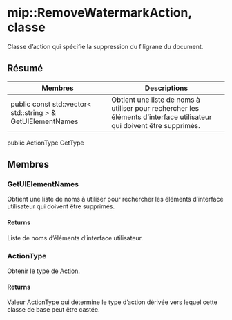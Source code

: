 # <a name="class-mipremovewatermarkaction"></a>mip::RemoveWatermarkAction, classe 
Classe d’action qui spécifie la suppression du filigrane du document.
## <a name="summary"></a>Résumé
 Membres                        | Descriptions                                
--------------------------------|---------------------------------------------
public const std::vector< std::string > & GetUIElementNames | Obtient une liste de noms à utiliser pour rechercher les éléments d’interface utilisateur qui doivent être supprimés.
public ActionType GetType
## <a name="members"></a>Membres
### <a name="getuielementnames"></a>GetUIElementNames
Obtient une liste de noms à utiliser pour rechercher les éléments d’interface utilisateur qui doivent être supprimés.
#### <a name="returns"></a>Returns
Liste de noms d’éléments d’interface utilisateur.
### <a name="actiontype"></a>ActionType
Obtenir le type de [Action](#classmip_1_1_action).
#### <a name="returns"></a>Returns
Valeur ActionType qui détermine le type d’action dérivée vers lequel cette classe de base peut être castée.